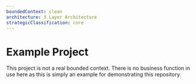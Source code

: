 ```yaml
---
boundedContext: clean
architecture: 3 Layer Architecture
strategicClassification: core
---
```

# Example Project
This project is not a real bounded context. There is no business function in use here as this is simply an example for demonstrating this repository.